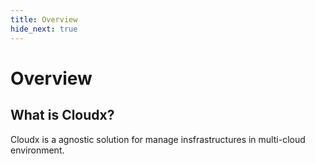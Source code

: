 ```yaml
---
title: Overview
hide_next: true
---
```


# Overview

## What is Cloudx?

Cloudx is a agnostic solution for manage insfrastructures in multi-cloud environment.




